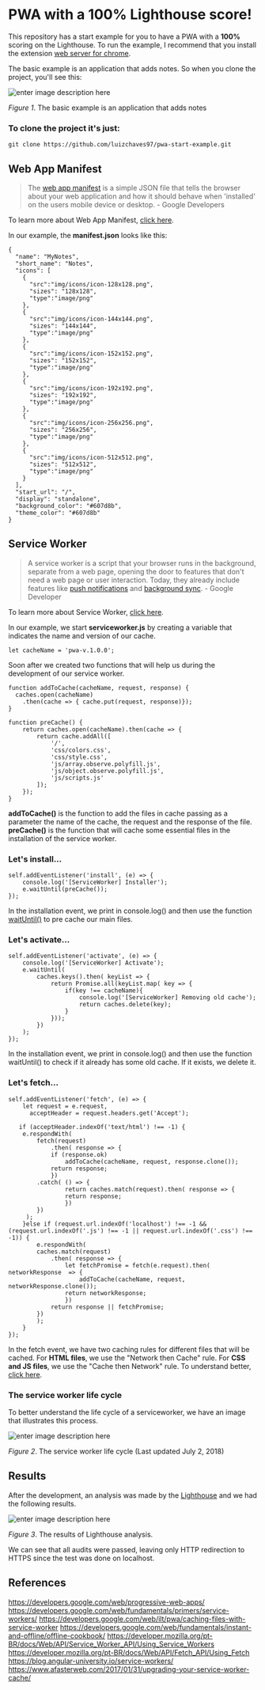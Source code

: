 # PWA with a 100% Lighthouse score!

This repository has a start example for you to have a PWA with a **100%** scoring on the Lighthouse.  To run the example, I recommend that you install the extension [web server for chrome](https://chrome.google.com/webstore/detail/web-server-for-chrome/ofhbbkphhbklhfoeikjpcbhemlocgigb).

The basic example is an application that adds notes. So when you clone the project, you'll see this:

![enter image description here](https://lh3.googleusercontent.com/VBfIYvlVGnmz74USu_XU7Xh-iAIcrf9HEBpqIZGi4YvTti_Yxq851tD-Z1_O2A5GzkFj96MLgeXf)

*Figure 1*. The basic example is an application that adds notes 

### To clone the project it's just:

    git clone https://github.com/luizchaves97/pwa-start-example.git



## Web App Manifest

> The [web app manifest](https://developer.mozilla.org/en-US/docs/Web/Manifest) is a simple JSON file that tells the browser about your web application and how it should behave when 'installed' on the users mobile device or desktop. - Google Developers

To learn more about Web App Manifest, [click here](https://developers.google.com/web/fundamentals/web-app-manifest/?hl=en).

In our example, the **manifest.json** looks like this:

    {
	  "name": "MyNotes",
	  "short_name": "Notes",
	  "icons": [
	    {
	      "src":"img/icons/icon-128x128.png",
	      "sizes": "128x128",
	      "type":"image/png"
	    },
	    {
	      "src":"img/icons/icon-144x144.png",
	      "sizes": "144x144",
	      "type":"image/png"
	    },
	    {
	      "src":"img/icons/icon-152x152.png",
	      "sizes": "152x152",
	      "type":"image/png"
	    },
	    {
	      "src":"img/icons/icon-192x192.png",
	      "sizes": "192x192",
	      "type":"image/png"
	    },
	    {
	      "src":"img/icons/icon-256x256.png",
	      "sizes": "256x256",
	      "type":"image/png"
	    },
	    {
	      "src":"img/icons/icon-512x512.png",
	      "sizes": "512x512",
	      "type":"image/png"
	    }
	  ],
	  "start_url": "/",
	  "display": "standalone",
	  "background_color": "#607d8b",
	  "theme_color": "#607d8b"
	}

## Service Worker

> A service worker is a script that your browser runs in the background, separate from a web page, opening the door to features that don't need a web page or user interaction. Today, they already include features like [push notifications](https://developers.google.com/web/updates/2015/03/push-notifications-on-the-open-web) and [background sync](https://developers.google.com/web/updates/2015/12/background-sync). - Google Developer

To learn more about Service Worker, [click here](https://developers.google.com/web/fundamentals/primers/service-workers/). 

In our example, we start **serviceworker.js** by creating a variable that indicates the name and version of our cache.

    let cacheName = 'pwa-v.1.0.0';

Soon after we created two functions that will help us during the development of our service worker.

    function addToCache(cacheName, request, response) {
	  caches.open(cacheName)
	    .then(cache => { cache.put(request, response)});
	}

	function preCache() {
	    return caches.open(cacheName).then(cache => {
	        return cache.addAll([
	            '/',
	            'css/colors.css',
	            'css/style.css',
	            'js/array.observe.polyfill.js',
	            'js/object.observe.polyfill.js',
	            'js/scripts.js'
	        ]);
	    });
	}
**addToCache()** is the function to add the files in cache passing as a parameter the name of the cache, the request and the response of the file.
**preCache()** is the function that will cache some essential files in the installation of the service worker.

### Let's install...

    self.addEventListener('install', (e) => {
	    console.log('[ServiceWorker] Installer');
	    e.waitUntil(preCache());
	});
In the installation event, we print in console.log() and then use the function [waitUntil()](https://developer.mozilla.org/en-US/docs/Web/API/ExtendableEvent/waitUntil) to pre cache our main files.

### Let's activate...

    self.addEventListener('activate', (e) => {
	    console.log('[ServiceWorker] Activate');
	    e.waitUntil(
	        caches.keys().then( keyList => {
	            return Promise.all(keyList.map( key => {
	                if(key !== cacheName){
	                    console.log('[ServiceWorker] Removing old cache');
	                    return caches.delete(key);
	                }
	            }));
	        })
	    );
	});
In the installation event, we print in console.log() and then use the function waitUntil() to check if it already has some old cache. If it exists, we delete it.

### Let's fetch...

    self.addEventListener('fetch', (e) => {
		let request = e.request,
	      acceptHeader = request.headers.get('Accept');

	   if (acceptHeader.indexOf('text/html') !== -1) {
	   	e.respondWith(
	      	fetch(request)
	     		.then( response => {
	       		if (response.ok) 
	         		addToCache(cacheName, request, response.clone());
	       		return response;
	     		})
	   		.catch( () => {
	     			return caches.match(request).then( response => { 
	         		return response; 
	     			})
	   		})
	     );
	  	}else if (request.url.indexOf('localhost') !== -1 && (request.url.indexOf('.js') !== -1 || request.url.indexOf('.css') !== -1)) {
	    	e.respondWith(
	      	caches.match(request)
	     		.then( response => {
	     			let fetchPromise = fetch(e.request).then( networkResponse  => {
	     				addToCache(cacheName, request, networkResponse.clone());
		          	return networkResponse;
		        	})
	          	return response || fetchPromise;
	   		})
	    	);
	  	}
	});

In the fetch event, we have two caching rules for different files that will be cached. For **HTML files**, we use the "Network then Cache" rule. For **CSS and JS files**, we use the "Cache then Network" rule. To understand better, [click here](https://developers.google.com/web/fundamentals/instant-and-offline/offline-cookbook/).

### The service worker life cycle
To better understand the life cycle of a serviceworker, we have an image that illustrates this process.

![enter image description here](https://developers.google.com/web/fundamentals/primers/service-workers/images/sw-lifecycle.png)

*Figure 2*. The service worker life cycle (Last updated July 2, 2018)


## Results
After the development, an analysis was made by the [Lighthouse](https://chrome.google.com/webstore/detail/lighthouse/blipmdconlkpinefehnmjammfjpmpbjk) and we had the following results.

![enter image description here](https://lh3.googleusercontent.com/ii7bALAmRYGOzeQOqJmWd49iS9ltNrpFypG-G4YOdCQjyG5qpG_6hMVUVau9-8YJSVhjacL_VdxY)

*Figure 3*. The results of Lighthouse analysis.

We can see that all audits were passed, leaving only HTTP redirection to HTTPS since the test was done on localhost.

## References
https://developers.google.com/web/progressive-web-apps/
https://developers.google.com/web/fundamentals/primers/service-workers/
https://developers.google.com/web/ilt/pwa/caching-files-with-service-worker
https://developers.google.com/web/fundamentals/instant-and-offline/offline-cookbook/
https://developer.mozilla.org/pt-BR/docs/Web/API/Service_Worker_API/Using_Service_Workers
https://developer.mozilla.org/pt-BR/docs/Web/API/Fetch_API/Using_Fetch
https://blog.angular-university.io/service-workers/
https://www.afasterweb.com/2017/01/31/upgrading-your-service-worker-cache/
